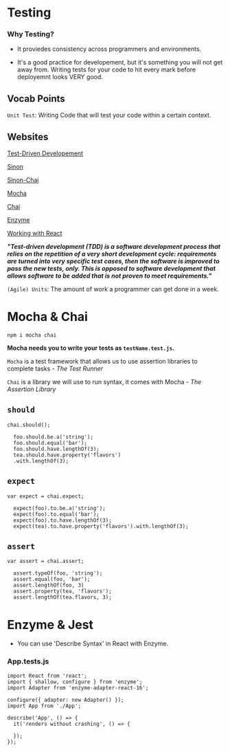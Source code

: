 # Testing

### Why Testing?

* It proviedes consistency across programmers and environments.

* It's a good practice for developement, but it's something you will not get away from. Writing tests for your code to hit every mark before deployemnt looks VERY good.

## Vocab Points

`Unit Test`: Writing Code that will test your code within a certain context.

## Websites

[Test-Driven Developement](https://en.wikipedia.org/wiki/Test-driven_development)

[Sinon](http://sinonjs.org/)

[Sinon-Chai](https://github.com/domenic/sinon-chai)

[Mocha](https://mochajs.org/)

[Chai](http://www.chaijs.com/)

[Enzyme](https://github.com/airbnb/enzyme)

[Working with React](http://airbnb.io/enzyme/docs/installation/react-16.html)

**_"Test-driven development (TDD) is a software development process that relies on the repetition of a very short development cycle: requirements are turned into very specific test cases, then the software is improved to pass the new tests, only. This is opposed to software development that allows software to be added that is not proven to meet requirements."_**

`(Agile) Units`: The amount of work a programmer can get done in a week.

# Mocha & Chai

`npm i mocha chai`

**Mocha needs you to write your tests as `testName.test.js`.**

`Mocha` is a test framework that allows us to use assertion libraries to complete tasks - _The Test Runner_

`Chai` is a library we will use to run syntax, it comes with Mocha - _The Assertion Library_

## `should`

```JS
chai.should();

  foo.should.be.a('string');
  foo.should.equal('bar');
  foo.should.have.lengthOf(3);
  tea.should.have.property('flavors')
  .with.lengthOf(3);
```

## `expect`

```JS
var expect = chai.expect;

  expect(foo).to.be.a('string');
  expect(foo).to.equal('bar');
  expect(foo).to.have.lengthOf(3);
  expect(tea).to.have.property('flavors').with.lengthOf(3);
```

## `assert`

```JS
var assert = chai.assert;

  assert.typeOf(foo, 'string');
  assert.equal(foo, 'bar');
  assert.lengthOf(foo, 3)
  assert.property(tea, 'flavors');
  assert.lengthOf(tea.flavors, 3);
```

# Enzyme & Jest

* You can use 'Describe Syntax' in React with Enzyme.

### App.tests.js

```JS
import React from 'react';
import { shallow, configure } from 'enzyme';
import Adapter from 'enzyme-adapter-react-16';

configure({ adapter: new Adapter() });
import App from './App';

describe('App', () => {
  it('renders without crashing', () => {

  });
});
```

